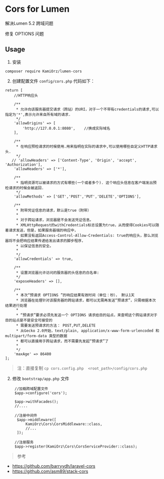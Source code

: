 # Cors for Lumen

解决Lumen 5.2 跨域问题

修复 OPTIONS 问题
## Usage

1. 安装

  `composer require KamiOrz/lumen-cors`

2. 创建配置文件 `config/cors.php` 代码如下：

  ```
  return [
      //HTTP响应头

      /**
       * 允许向该服务器提交请求（跨站）的URI，对于一个不带有credentials的请求,可以指定为'*',表示允许来自所有域的请求.
       */
      'allowOrigins' => [
          'http://127.0.0.1:8080',    //换成实际域名
      ],

      /**
       * 在响应预检请求的时候使用.用来指明在实际的请求中,可以使用哪些自定义HTTP请求头.
       */
     // 'allowHeaders' => ['Content-Type', 'Origin', 'accept', 'Authorization'],
      'allowHeaders' => ['*'],

      /**
       * 指明资源可以被请求的方式有哪些(一个或者多个). 这个响应头信息在客户端发出预检请求的时候会被返回.
       */
      'allowMethods' => ['GET','POST','PUT','DELETE','OPTIONS'],

      /**
       * 附带凭证信息的请求，默认是true（附带）
       *
       * 对于跨站请求，浏览器是不会发送凭证信息。
       * XMLHttpRequest的withCredentials标志设置为true，从而使得Cookies可以随着请求发送，但是，如果服务器端的响应中，
       * 如果没有返回Access-Control-Allow-Credentials: true的响应头，那么浏览器将不会把响应结果传递给发出请求的脚步程序，
       * 以保证信息的安全。
       *
       */
      'allowCredentials' => true,

      /**
       * 设置浏览器允许访问的服务器的头信息的白名单:
       */
      'exposeHeaders' => [],

      /**
       * 本次“预请求 OPTIONS ”的响应结果有效时间（单位：秒）， 默认1天
       * 浏览器在处理针对该服务器的跨站请求，都可以无需再发送“预请求”，只需根据本次结果进行处理
       *
       * “预请求”要求必须先发送一个 OPTIONS 请求给目的站点，来查明这个跨站请求对于目的站点是不是安全可接受的
       * 需要发送预请求的方法： POST,PUT,DELETE
       * 从Gecko 2.0开始，text/plain, application/x-www-form-urlencoded 和 multipart/form-data 类型的数据
       * 都可以直接用于跨站请求，而不需要先发起“预请求”了
       *
       */
      'maxAge' => 86400
  ];
  ```
  > 注：直接复制 `cp cors.config.php  <root_path>/config/cors.php`

2. 修改 `bootstrap/app.php` 文件

   ```
    //加载跨域配置文件
    $app->configure('cors');

    $app->withFacades();
    //....

    //注册中间件
     $app->middleware([
         KamiOrz\Cors\CorsMiddleware::class,
         //...
     ]);

    //注册服务
    $app->register(KamiOrz\Cors\CorsServiceProvider::class);

   ```

> 参考
 - https://github.com/barryvdh/laravel-cors
 - https://github.com/asm89/stack-cors
